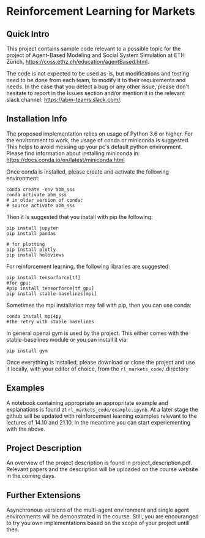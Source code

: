 # Reinforcement Learning for Markets

## Quick Intro
This project contains sample code relevant to a possible topic for the project of Agent-Based Modeling and Social System Simulation at ETH Zürich, https://coss.ethz.ch/education/agentBased.html.

The code is not expected to be used as-is, but modifications and testing need to be done from each team, to modify it to their requirements and needs. 
In the case that you detect a bug or any other issue, please don't hesitate to report in the Issues section and/or mention it in the relevant slack channel:
https://abm-teams.slack.com/.

## Installation Info
The proposed implementation relies on usage of Python 3.6 or higher.
For the environment to work, the usage of conda or miniconda is suggested.
This helps to avoid messing up your pc's default python environment. 
Please find information about installing miniconda in:
https://docs.conda.io/en/latest/miniconda.html

Once conda is installed, please create and activate the following environment:

```
conda create -env abm_sss
conda activate abm_sss
# in older version of conda: 
# source activate abm_sss
```

Then it is suggested that you install with pip the following:
```
pip install jupyter
pip install pandas

# for plotting
pip install plotly
pip install holoviews
```

For reinforcement learning, the following libraries are suggested:
```
pip install tensorforce[tf]
#for gpu: 
#pip install tensorforce[tf_gpu]
pip install stable-baselines[mpi]
```

Sometimes the mpi installation may fail with pip, then you can use conda:
```
conda install mpi4py
#the retry with stable baselines
```
In general openai gym is used by the project. This either comes with the stable-baselines module or you can install it via:
```
pip install gym
```

Once everything is installed, please download or clone the project and use it locally, with your editor of choice, from the `rl_markets_code/` directory

## Examples
A notebook containing appropriate an appropritate example and explanations is found at `rl_markets_code/example.ipynb`.
At a later stage the github will be updated with reinforcement learning examples relevant to the lectures of 14.10 and 21.10. 
In the meantime you can start experiementing with the above. 

## Project Description
An overview of the project description is found in project_description.pdf.
Relevant papers and the description will be uploaded on the course website in the coming days.

## Further Extensions
Asynchronous versions of the multi-agent environment and single agent environments will be demonstrated in the course. 
Still, you are encouranged to try you own implementations based on the scope of your project untill then. 
